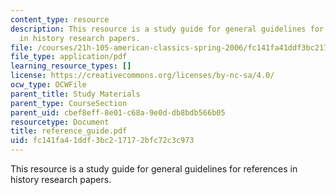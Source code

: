 ```yaml
---
content_type: resource
description: This resource is a study guide for general guidelines for references
  in history research papers.
file: /courses/21h-105-american-classics-spring-2006/fc141fa41ddf3bc217172bfc72c3c973_reference_guide.pdf
file_type: application/pdf
learning_resource_types: []
license: https://creativecommons.org/licenses/by-nc-sa/4.0/
ocw_type: OCWFile
parent_title: Study Materials
parent_type: CourseSection
parent_uid: cbef8eff-8e01-c68a-9e0d-db8bdb566b05
resourcetype: Document
title: reference_guide.pdf
uid: fc141fa4-1ddf-3bc2-1717-2bfc72c3c973
---
```

This resource is a study guide for general guidelines for references in history research papers.